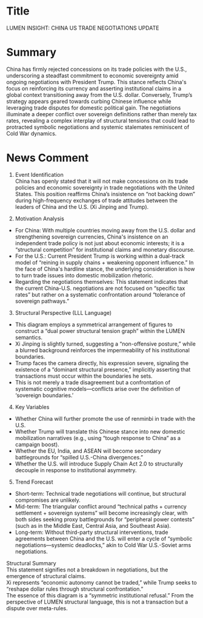 # Title
LUMEN INSIGHT: CHINA US TRADE NEGOTIATIONS UPDATE

# Summary
China has firmly rejected concessions on its trade policies with the U.S., underscoring a steadfast commitment to economic sovereignty amid ongoing negotiations with President Trump. This stance reflects China's focus on reinforcing its currency and asserting institutional claims in a global context transitioning away from the U.S. dollar. Conversely, Trump’s strategy appears geared towards curbing Chinese influence while leveraging trade disputes for domestic political gain. The negotiations illuminate a deeper conflict over sovereign definitions rather than merely tax rates, revealing a complex interplay of structural tensions that could lead to protracted symbolic negotiations and systemic stalemates reminiscent of Cold War dynamics.

# News Comment
1. Event Identification  
China has openly stated that it will not make concessions on its trade policies and economic sovereignty in trade negotiations with the United States. This position reaffirms China’s insistence on “not backing down” during high-frequency exchanges of trade attitudes between the leaders of China and the U.S. (Xi Jinping and Trump).

2. Motivation Analysis  
- For China: With multiple countries moving away from the U.S. dollar and strengthening sovereign currencies, China's insistence on an independent trade policy is not just about economic interests; it is a “structural competition” for institutional claims and monetary discourse.  
- For the U.S.: Current President Trump is working within a dual-track model of “reining in supply chains + weakening opponent influence.” In the face of China's hardline stance, the underlying consideration is how to turn trade issues into domestic mobilization rhetoric.  
- Regarding the negotiations themselves: This statement indicates that the current China-U.S. negotiations are not focused on “specific tax rates” but rather on a systematic confrontation around “tolerance of sovereign pathways.”

3. Structural Perspective (LLL Language)  
- This diagram employs a symmetrical arrangement of figures to construct a “dual power structural tension graph” within the LUMEN semantics.  
- Xi Jinping is slightly turned, suggesting a “non-offensive posture,” while a blurred background reinforces the impermeability of his institutional boundaries.  
- Trump faces the camera directly, his expression severe, signaling the existence of a “dominant structural presence,” implicitly asserting that transactions must occur within the boundaries he sets.  
- This is not merely a trade disagreement but a confrontation of systematic cognitive models—conflicts arise over the definition of ‘sovereign boundaries.’

4. Key Variables  
- Whether China will further promote the use of renminbi in trade with the U.S.  
- Whether Trump will translate this Chinese stance into new domestic mobilization narratives (e.g., using “tough response to China” as a campaign boost).  
- Whether the EU, India, and ASEAN will become secondary battlegrounds for “spilled U.S.-China divergences.”  
- Whether the U.S. will introduce Supply Chain Act 2.0 to structurally decouple in response to institutional asymmetry.

5. Trend Forecast  
- Short-term: Technical trade negotiations will continue, but structural compromises are unlikely.  
- Mid-term: The triangular conflict around “technical paths + currency settlement + sovereign systems” will become increasingly clear, with both sides seeking proxy battlegrounds for “peripheral power contests” (such as in the Middle East, Central Asia, and Southeast Asia).  
- Long-term: Without third-party structural interventions, trade agreements between China and the U.S. will enter a cycle of “symbolic negotiations—systemic deadlocks,” akin to Cold War U.S.-Soviet arms negotiations.

Structural Summary  
This statement signifies not a breakdown in negotiations, but the emergence of structural claims.  
Xi represents “economic autonomy cannot be traded,” while Trump seeks to “reshape dollar rules through structural confrontation.”  
The essence of this diagram is a “symmetric institutional refusal.” From the perspective of LUMEN structural language, this is not a transaction but a dispute over meta-rules.
